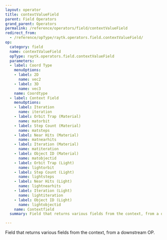 ```yaml
---
layout: operator
title: contextValueField
parent: Field Operators
grand_parent: Operators
permalink: /reference/operators/field/contextValueField
redirect_from:
  - /reference/opType/raytk.operators.field.contextValueField/
op:
  category: field
  name: contextValueField
  opType: raytk.operators.field.contextValueField
  parameters:
  - label: Coord Type
    menuOptions:
    - label: 2D
      name: vec2
    - label: 3D
      name: vec3
    name: Coordtype
  - label: Context Field
    menuOptions:
    - label: Iteration
      name: iteration
    - label: Orbit Trap (Material)
      name: matorbit
    - label: Step Count (Material)
      name: matsteps
    - label: Near Hits (Material)
      name: matnearhits
    - label: Iteration (Material)
      name: matiteration
    - label: Object ID (Material)
      name: matobjectid
    - label: Orbit Trap (Light)
      name: lightorbit
    - label: Step Count (Light)
      name: lightsteps
    - label: Near Hits (Light)
      name: lightnearhits
    - label: Iteration (Light)
      name: lightiteration
    - label: Object ID (Light)
      name: lightobjectid
    name: Contextfield
  summary: Field that returns various fields from the context, from a downstream OP.

---
```



Field that returns various fields from the context, from a downstream OP.